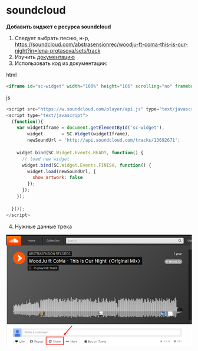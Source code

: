 # soundcloud

**Добавить виджет с ресурса soundcloud**

1. Следует выбрать песню, н-р, https://soundcloud.com/abstrasensionrec/woodju-ft-coma-this-is-our-night?in=lena-protasova/sets/track
2. Изучить [документацию](https://developers.soundcloud.com/blog/html5-widget-api)
3. Использовать код из документации:

html
```html
<iframe id="sc-widget" width="100%" height="166" scrolling="no" frameborder="no" src="https://w.soundcloud.com/player/?url=http%3A%2F%2Fapi.soundcloud.com%2Ftracks%2F1848538&show_artwork=true"></iframe>
```

js
```javascript
<script src="https://w.soundcloud.com/player/api.js" type="text/javascript"></script>
<script type="text/javascript">
  (function(){
    var widgetIframe = document.getElementById('sc-widget'),
        widget       = SC.Widget(widgetIframe),
        newSoundUrl = 'http://api.soundcloud.com/tracks/13692671';

    widget.bind(SC.Widget.Events.READY, function() {
      // load new widget
      widget.bind(SC.Widget.Events.FINISH, function() {
        widget.load(newSoundUrl, {
          show_artwork: false
        });
      });
    });

  }());
</script>
```

4. Нужные данные трека

![alt text](https://github.com/Lendjei/notes/blob/master/img/1.png "img 1")